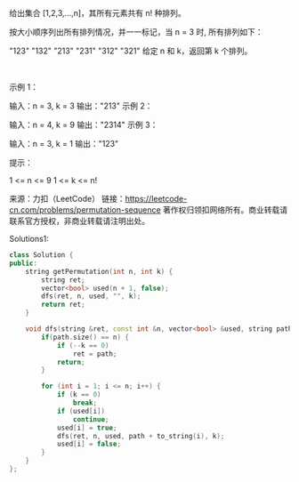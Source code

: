 给出集合 [1,2,3,...,n]，其所有元素共有 n! 种排列。

按大小顺序列出所有排列情况，并一一标记，当 n = 3 时, 所有排列如下：

"123"
"132"
"213"
"231"
"312"
"321"
给定 n 和 k，返回第 k 个排列。

 

示例 1：

输入：n = 3, k = 3
输出："213"
示例 2：

输入：n = 4, k = 9
输出："2314"
示例 3：

输入：n = 3, k = 1
输出："123"
 

提示：

1 <= n <= 9
1 <= k <= n!

来源：力扣（LeetCode）
链接：https://leetcode-cn.com/problems/permutation-sequence
著作权归领扣网络所有。商业转载请联系官方授权，非商业转载请注明出处。


Solutions1: 
```cpp
class Solution {
public:
    string getPermutation(int n, int k) {
        string ret;
        vector<bool> used(n + 1, false);
        dfs(ret, n, used, "", k);
        return ret;
    }

    void dfs(string &ret, const int &n, vector<bool> &used, string path, int &k) {
        if(path.size() == n) {
            if (--k == 0)
                ret = path;
            return;
        }

        for (int i = 1; i <= n; i++) {
            if (k == 0)
                break;
            if (used[i])
                continue;
            used[i] = true;
            dfs(ret, n, used, path + to_string(i), k);
            used[i] = false;
        }
    }
};
```

